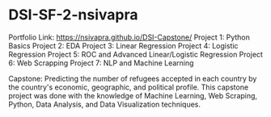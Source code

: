 # DSI-SF-2-nsivapra

Portfolio Link: https://nsivapra.github.io/DSI-Capstone/
Project 1: Python Basics
Project 2: EDA
Project 3: Linear Regression
Project 4: Logistic Regression
Project 5: ROC and Advanced Linear/Logistic Regression
Project 6: Web Scrapping
Project 7: NLP and Machine Learning

Capstone: Predicting the number of refugees accepted in each country by the country's economic, geographic, and political profile. This capstone project was done with the knowledge of Machine Learning, Web Scraping, Python, Data Analysis, and Data Visualization techniques.
